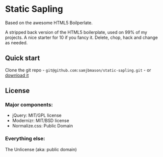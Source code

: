 # Static Sapling
Based on the awesome HTML5 Boilperlate.

A stripped back version of the HTML5 boilerplate, used on 99% of my projects. A nice starter for 10 if you fancy it. Delete, chop, hack and change as needed.


## Quick start

Clone the git repo - `git@github.com:samjbmason/static-sapling.git` - or [download it](https://github.com/samjbmason/static-sapling/archive/master.zip)

## License

### Major components:

* jQuery: MIT/GPL license
* Modernizr: MIT/BSD license
* Normalize.css: Public Domain

### Everything else:

The Unlicense (aka: public domain)
